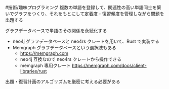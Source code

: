 #技術/趣味プログラミング
複数の単語を登録して、関連性の高い単語同士を繋いでグラフをつくり、それをもとにして定着度・復習頻度を管理しながら問題を出題する

グラフデータべースで単語のその関係を永続化する
- neo4j グラフデータベースと neo4rs クレートを用いて、Rust で実装する
- Memgraph グラフデータベースという選択肢もある
	- https://memgraph.com
	- neo4j 互換なので neo4rs クレートから操作できる
	- memgraph 専用クレート https://memgraph.com/docs/client-libraries/rust

出題・復習計画のアルゴリズムを厳密に考える必要がある
